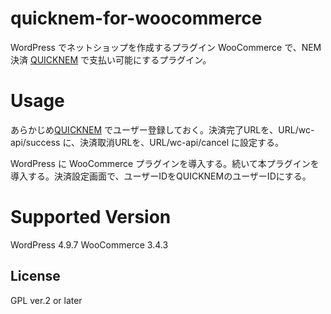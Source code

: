 # quicknem-for-woocommerce
WordPress でネットショップを作成するプラグイン WooCommerce で、NEM決済 [QUICKNEM](https://quicknem.com/) で支払い可能にするプラグイン。

# Usage
あらかじめ[QUICKNEM](https://quicknem.com/) でユーザー登録しておく。決済完了URLを、URL/wc-api/success に、決済取消URLを、URL/wc-api/cancel に設定する。

WordPress に WooCommerce プラグインを導入する。続いて本プラグインを導入する。決済設定画面で、ユーザーIDをQUICKNEMのユーザーIDにする。


# Supported Version
WordPress 4.9.7
WooCommerce 3.4.3

## License
GPL ver.2 or later
